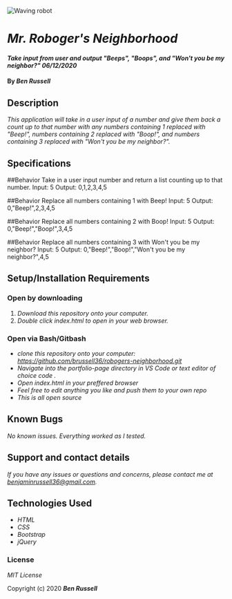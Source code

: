 ![Waving robot](https://cliply.co/wp-content/uploads/2019/05/371905140_MEET_ROBOT_400px.gif)

# _Mr. Roboger's Neighborhood_

#### _Take input from user and output "Beeps", "Boops", and "Won't you be my neighbor?" 06/12/2020_

#### By _**Ben Russell**_

## Description

_This application will take in a user input of a number and give them back a count up to that number with any numbers containing 1 replaced with "Beep!", numbers containing 2 replaced with "Boop!", and numbers containing 3 replaced with "Won't you be my neighbor?"._

## Specifications

##Behavior
Take in a user input number and return a list counting up to that number.
Input: 5
Output: 0,1,2,3,4,5

##Behavior
Replace all numbers containing 1 with Beep!
Input: 5
Output: 0,"Beep!",2,3,4,5

##Behavior
Replace all numbers containing 2 with Boop!
Input: 5
Output: 0,"Beep!","Boop!",3,4,5

##Behavior
Replace all numbers containing 3 with Won't you be my neighbor?
Input: 5
Output: 0,"Beep!","Boop!","Won't you be my neighbor?",4,5

## Setup/Installation Requirements

### Open by downloading

1. _Download this repository onto your computer._
2. _Double click index.html to open in your web browser._

### Open via Bash/Gitbash

* _clone this repository onto your computer: https://github.com/brussell36/robogers-neighborhood.git_
* _Navigate into the portfolio-page directory in VS Code or text editor of choice code ._
* _Open index.html in your preffered browser_
* _Feel free to edit anything you like and push them to your own repo_
* _This is all open source_


## Known Bugs

_No known issues. Everything worked as I tested._

## Support and contact details

_If you have any issues or questions and concerns, please contact me at benjaminrussell36@gmail.com._

## Technologies Used

* _HTML_
* _CSS_
* _Bootstrap_
* _jQuery_

### License

*MIT License*

Copyright (c) 2020 **_Ben Russell_**